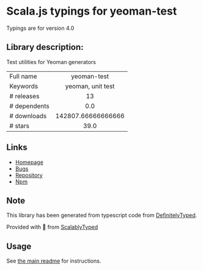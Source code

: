 
# Scala.js typings for yeoman-test

Typings are for version 4.0

## Library description:
Test utilities for Yeoman generators

|                    |                 |
| ------------------ | :-------------: |
| Full name          | yeoman-test |
| Keywords           | yeoman, unit test |
| # releases         | 13 |
| # dependents       | 0.0 |
| # downloads        | 142807.66666666666 |
| # stars            | 39.0 |

## Links
- [Homepage](http://yeoman.io/authoring/testing.html)
- [Bugs](https://github.com/yeoman/yeoman-test/issues)
- [Repository](https://github.com/yeoman/yeoman-test)
- [Npm](https://www.npmjs.com/package/yeoman-test)
    


## Note
This library has been generated from typescript code from [DefinitelyTyped](https://definitelytyped.org).

Provided with :purple_heart: from [ScalablyTyped](https://github.com/oyvindberg/ScalablyTyped)

## Usage
See [the main readme](../../readme.md) for instructions.


